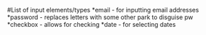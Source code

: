 
#List of input elements/types
*email - for inputting email addresses
*password - replaces letters with some other park to disguise pw
*checkbox - allows for checking
*date - for selecting dates